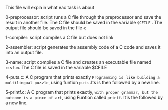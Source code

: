 This file will explain what eac task is about

0-preprocessor: script runs a C file through the preprocessor and save the result in another file. The C file should be saved in the variable `$CFILE` . The output file should be saved in the file `c`

1-compiler: script compiles a C file but does not link

2-assembler: script generates the assembly code of a C code and saves it into an output file. 

3-name: script compiles a C file and creates an executable file named `cisfun`. The C file is saved in the variable $CFILE

4-puts.c: A C program that prints exactly `Programming is like building a multilingual puzzle`, using funtion `puts` .Its is then followed by a new line. 

5-printf.c: A C program that prints exactly, `with proper grammar, but the outcome is a piece of art`, using Funtion  called `printf`. Itis the followed by a new line.

